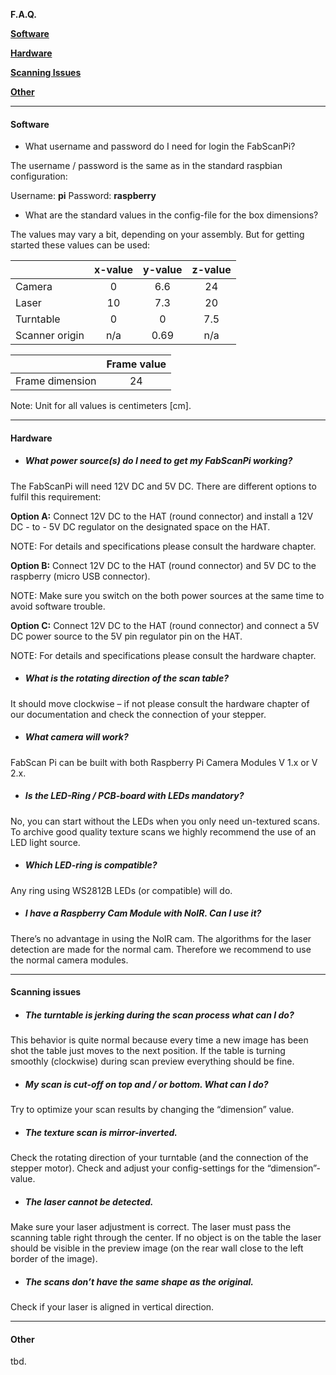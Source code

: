 **F.A.Q.**

**[Software](#software)**

**[Hardware](#hardware)**

**[Scanning Issues](#scanningIssues)**

**[Other](#other)**



------

#### Software<a name="software"></a>

- What username and password do I need for login the FabScanPi?

The username / password is the same as in the standard raspbian configuration: 

Username: **pi**
Password: **raspberry**




- What are the standard values in the config-file for the box dimensions?

The values may vary a bit, depending on your assembly. But for getting started these values can be used:


|                | x-value | y-value | z-value |
| -------------- | :-----: | :-----: | :-----: |
| Camera         |    0    |   6.6   |   24    |
| Laser          |   10    |   7.3   |   20    |
| Turntable      |    0    |    0    |   7.5   |
| Scanner origin |   n/a   |  0.69   |   n/a   |

|                 | Frame value |
| --------------- | :---------: |
| Frame dimension |     24      |

Note: Unit for all values is centimeters [cm].



------

#### Hardware<a name="hardware"></a>

- ##### What power source(s) do I need to get my FabScanPi working?

The FabScanPi will need 12V DC and 5V DC. There are different options to fulfil this requirement:



**Option A:** Connect 12V DC to the HAT (round connector) and install a 12V DC - to - 5V DC regulator on the designated space on the HAT. 

NOTE: For details and specifications please consult the hardware chapter.



**Option B:** Connect 12V DC to the HAT (round connector) and 5V DC to the raspberry (micro USB 								connector). 

NOTE: Make sure you switch on the both power sources at the same time to avoid software trouble.



**Option C:** Connect 12V DC to the HAT (round connector) and connect a 5V DC power source to the 5V pin regulator pin on the HAT. 

NOTE: For details and specifications please consult the hardware chapter.



- ##### What is the rotating direction of the scan table?

It should move clockwise – if not please consult the hardware chapter of our documentation and check the connection of your stepper.



- ##### What camera will work?

FabScan Pi can be built with both Raspberry Pi Camera Modules V 1.x or V 2.x.



- ##### Is the LED-Ring / PCB-board with LEDs mandatory?

No, you can start without the LEDs when you only need un-textured scans. To archive good quality texture scans we highly recommend the use of an LED light source.



- ##### Which LED-ring is compatible?

Any ring using WS2812B LEDs (or compatible) will do.



- ##### I have a Raspberry Cam Module with NoIR. Can I use it?

There’s no advantage in using the NoIR cam. The algorithms for the laser detection are made for 
the normal cam. Therefore we recommend to use the normal camera modules.



------

#### Scanning issues<a name="scanningIssues"></a>

- ##### The turntable is jerking during the scan process what can I do?

This behavior is quite normal because every time a new image has been shot the table just moves to the next position. If the table is turning smoothly (clockwise) during scan preview everything should be fine.



- ##### My scan is cut-off on top and / or bottom. What can I do?

Try to optimize your scan results by changing the “dimension” value.



- ##### The texture scan is mirror-inverted.

Check the rotating direction of your turntable (and the connection of the stepper motor). Check and adjust your config-settings for the “dimension”-value.



- ##### The laser cannot be detected.

Make sure your laser adjustment is correct. The laser must pass the scanning table right through the center. If no object is on the table the laser should be visible in the preview image (on the rear wall close to the left border of the image).



- ##### The scans don’t have the same shape as the original.

Check if your laser is aligned in vertical direction.



------

#### Other<a name="other"></a>

tbd.
